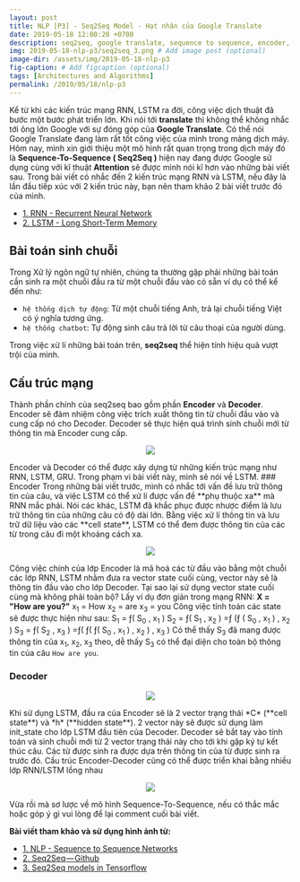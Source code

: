 ```yaml
---
layout: post
title: NLP [P3] - Seq2Seq Model - Hạt nhân của Google Translate
date: 2019-05-18 12:00:20 +0700
description: seq2seq, google translate, sequence to sequence, encoder, decoder
img: 2019-05-18-nlp-p3/seq2seq_3.png # Add image post (optional)
image-dir: /assets/img/2019-05-18-nlp-p3
fig-caption: # Add figcaption (optional)
tags: [Architectures and Algorithms]
permalink: /2019/05/18/nlp-p3
---
```

Kể từ khi các kiến trúc mạng RNN, LSTM ra đời, công việc dịch thuật đã bước một bước phát triển lớn. Khi nói tới **translate** thì không thể không nhắc tới ông lớn Google với sự đóng góp của **Google Translate**. Có thể nói Google Translate đang làm rất tốt công việc của mình trong mảng dịch máy. Hôm nay, mình xin giới thiệu một mô hình rất quan trọng trong dịch máy đó là **Sequence-To-Sequence ( Seq2Seq )** hiện nay đang được Google sử dụng cùng với kĩ thuật **Attention** sẽ được mình nói kĩ hơn vào những bài viết sau. Trong bài viết có nhắc đến 2 kiến trúc mạng RNN và LSTM, nếu đây là lần đầu tiếp xúc với 2 kiến trúc này, bạn nên tham khảo 2 bài viết trước đó của mình.

* [1. RNN - Recurrent Neural Network]({{site.url}}/nlp-p1)
* [2. LSTM - Long Short-Term Memory]({{site.url}}/nlp-p2)

## Bài toán sinh chuỗi
Trong Xử lý ngôn ngữ tự nhiên, chúng ta thường gặp phải những bài toán cần sinh ra một chuỗi đầu ra từ một chuỗi đầu vào có sẵn ví dụ có thể kể đến như:
* `hệ thống dịch tự động`: Từ một chuỗi tiếng Anh, trả lại chuỗi tiếng Việt có ý nghĩa tương ứng.
* `hệ thống chatbot`: Tự động sinh câu trả lời từ câu thoại của người dùng.

Trong việc xử lí những bài toán trên, **seq2seq** thể hiện tính hiệu quả vượt trội của mình.
## Cấu trúc mạng
Thành phần chính của seq2seq bao gồm phần **Encoder** và **Decoder**. Encoder sẽ đảm nhiệm  công việc trích xuất thông tin từ chuỗi đầu vào và cung cấp nó cho Decoder. Decoder sẽ thực hiện quá trình sinh chuỗi mới từ thông tin mà Encoder cung cấp.
<p align="center"><img src="{{page.image-dir}}/seq2seq_1.png"/></p>
Encoder và Decoder có thể được xây dựng từ những kiến trúc mạng như RNN, LSTM, GRU. Trong phạm vi bài viết này, mình sẽ nói về LSTM.
### Encoder
Trong những bài viết trước, mình có nhắc tới vấn đề lưu trữ thông tin của câu, và việc LSTM có thể xử lí được vấn đề **phụ thuộc xa** mà RNN mắc phải. Nói các khác, LSTM đã khắc phục được nhược điểm là lưu trữ thông tin của những câu có độ dài lớn. Bằng việc xử lí thông tin và lưu trữ dữ liệu vào các **cell state**, LSTM có thể đem được thông tin của các từ trong câu đi một khoảng cách xa.

<p align="center"><img src="{{page.image-dir}}/seq2seq_2.png"/></p>

Công việc chính của lớp Encoder là mã hoá các từ đầu vào bằng một chuỗi các lớp RNN, LSTM nhằm đưa ra vector state cuối cùng, vector này sẽ là thông tin đầu vào cho lớp Decoder. Tại sao lại sử dụng vector state cuối cùng mà không phải toàn bộ?
Lấy ví dụ đơn giản trong mạng RNN:
**X = "How are you?"**
x<sub>1</sub> = How
x<sub>2</sub> = are
x<sub>3</sub> = you
Công việc tính toán các state sẽ được thực hiện như sau:
S<sub>1</sub> = &#402;( S<sub>0</sub> , x<sub>1</sub> )
S<sub>2</sub> = &#402;( S<sub>1</sub> , x<sub>2</sub> ) =&#402; (&#402; ( S<sub>0</sub> , x<sub>1</sub> ) , x<sub>2</sub> )
S<sub>3</sub> = &#402;( S<sub>2</sub> , x<sub>3</sub> ) =&#402;( &#402;( &#402;( S<sub>0</sub> , x<sub>1</sub> ) , x<sub>2</sub> ) , x<sub>3</sub> ) 
Có thể thấy S<sub>3</sub> đã mang được thông tin của x<sub>1</sub>, x<sub>2</sub>, x<sub>3</sub> theo, dễ thấy S<sub>3</sub> có thể đại diện cho toàn bộ thông tin của câu `How are you`.
### Decoder
<p align="center"><img src="{{page.image-dir}}/seq2seq_3.png"/></p>
Khi sử dụng LSTM, đầu ra của Encoder sẽ là 2 vector trạng thái *C* (**cell state**) và *h* (**hidden state**). 2 vector này sẽ được sử dụng làm init_state cho lớp LSTM đầu tiên của Decoder. Decoder sẽ bắt tay vào tính toán và sinh chuỗi mới từ 2 vector trạng thái này cho tới khi gặp ký tự <EOS> kết thúc câu. Các từ được sinh ra được dựa trên thông tin của từ được sinh ra trước đó.
Cấu trúc Encoder-Decoder cũng có thể được triển khai bằng nhiều lớp RNN/LSTM lồng nhau
<p align="center"><img src="{{page.image-dir}}/seq2seq_4.png"/></p>


Vừa rồi mà sơ lược về mô hình Sequence-To-Sequence, nếu có thắc mắc hoặc góp ý gì vui lòng để lại comment cuối bài viết.

**Bài viết tham khảo và sử dụng hình ảnh từ:**
* [1. NLP - Sequence to Sequence Networks](https://towardsdatascience.com/nlp-sequence-to-sequence-networks-part-2-seq2seq-model-encoderdecoder-model-6c22e29fd7e1)
* [2. Seq2Seq — Github](https://github.com/farizrahman4u/seq2seq)
* [3. Seq2Seq models in Tensorflow](https://towardsdatascience.com/seq2seq-model-in-tensorflow-ec0c557e560f)